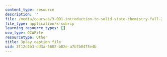 ```yaml
---
content_type: resource
description: ''
file: /media/courses/3-091-introduction-to-solid-state-chemistry-fall-2018/3f12c4b3dd3a5682b82ea7b7b0475e4b_1Sjt9QDNDYU.srt
file_type: application/x-subrip
learning_resource_types: []
ocw_type: OCWFile
resourcetype: Other
title: 3play caption file
uid: 3f12c4b3-dd3a-5682-b82e-a7b7b0475e4b
---
```


